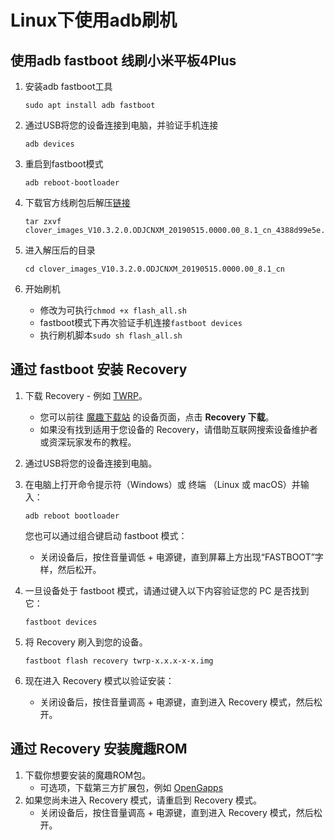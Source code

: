 # Linux下使用adb刷机

## 使用adb fastboot 线刷小米平板4Plus

1. 安装adb fastboot工具

   ```text
   sudo apt install adb fastboot
   ```

2. 通过USB将您的设备连接到电脑，并验证手机连接

   ```text
   adb devices
   ```

3. 重启到fastboot模式

   ```text
   adb reboot-bootloader
   ```

4. 下载官方线刷包后解压[链接](http://www.miui.com/shuaji-393.html)

   ```text
   tar zxvf clover_images_V10.3.2.0.ODJCNXM_20190515.0000.00_8.1_cn_4388d99e5e.tgz
   ```

5. 进入解压后的目录

   ```text
   cd clover_images_V10.3.2.0.ODJCNXM_20190515.0000.00_8.1_cn
   ```

6. 开始刷机
   * 修改为可执行`chmod +x flash_all.sh`
   * fastboot模式下再次验证手机连接`fastboot devices`
   * 执行刷机脚本`sudo sh flash_all.sh`

## 通过 fastboot 安装 Recovery

1. 下载 Recovery - 例如 [TWRP](https://twrp.me/)。
   * 您可以前往 [魔趣下载站](https://download.mokeedev.com) 的设备页面，点击 **Recovery 下载**。
   * 如果没有找到适用于您设备的 Recovery，请借助互联网搜索设备维护者或资深玩家发布的教程。
2. 通过USB将您的设备连接到电脑。
3. 在电脑上打开命令提示符（Windows）或 终端 （Linux 或 macOS）并输入：

   ```text
   adb reboot bootloader
   ```

   您也可以通过组合键启动 fastboot 模式：

   * 关闭设备后，按住音量调低 + 电源键，直到屏幕上方出现“FASTBOOT”字样，然后松开。

4. 一旦设备处于 fastboot 模式，请通过键入以下内容验证您的 PC 是否找到它：

   ```text
   fastboot devices
   ```

5. 将 Recovery 刷入到您的设备。

   ```text
   fastboot flash recovery twrp-x.x.x-x-x.img
   ```

6. 现在进入 Recovery 模式以验证安装：
   * 关闭设备后，按住音量调高 + 电源键，直到进入 Recovery 模式，然后松开。

## 通过 Recovery 安装魔趣ROM

1. 下载你想要安装的魔趣ROM包。
   * 可选项，下载第三方扩展包，例如 [OpenGapps](https://opengapps.org/)
2. 如果您尚未进入 Recovery 模式，请重启到 Recovery 模式。
   * 关闭设备后，按住音量调高 + 电源键，直到进入 Recovery 模式，然后松开。

